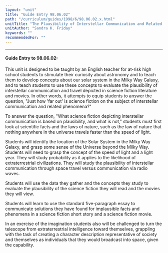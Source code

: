 ```yaml
---
layout: "unit"
title: "Guide Entry 98.06.02"
path: "/curriculum/guides/1998/6/98.06.02.x.html"
unitTitle: "The Plausibility of Interstellar Communication and Related Phenomena Depicted in Science Fiction Literature and in the Movies"
unitAuthor: "Sandra K. Friday"
keywords: ""
recommendedFor: ""
---
```

<body>
<hr/>
<h4>
Guide Entry to 98.06.02:
</h4>
This unit is designed to be taught by an English teacher for at-risk high school students to stimulate their curiosity about astronomy and to teach them to develop concepts about our solar system in the Milky Way Galaxy, and to teach students to use these concepts to evaluate the plausibility of interstellar communication and travel depicted in science fiction literature and movies.  In other words, it attempts to equip students to answer the question, "Just how 'far out' is science fiction on the subject of interstellar communication and related phenomena?"
<p>
To answer the question, "What science fiction depicting interstellar communication is based on plausibility, and what is not," students must first look at scientific facts and the laws of nature, such as the law of nature that nothing anywhere in the universe travels faster than the speed of light.
</p>
<p>
Students will identify the location of the Solar System in the Milky Way Galaxy, and grasp some sense of the Universe beyond the Milky Way.  Students will need to grasp the concept of the speed of light and a light year.  They will study probability as it applies to the likelihood of extraterrestrial civilizations.  They will study the plausibility of interstellar communication through space travel versus communication via radio waves.
</p>
<p>
Students will use the data they gather and the concepts they study to evaluate the plausibility of the science fiction they will read and the movies they will view.
</p>
<p>
Students will learn to use the standard five-paragraph essay to communicate solutions they have found for implausible facts and phenomena in a science fiction short story and a science fiction movie.
</p>
<p>
In an exercise of the imagination students also will be challenged to turn the telescope from extraterrestrial intelligence toward themselves, grappling with the task of creating a character description representative of society and themselves as individuals that they would broadcast into space, given the capability.
</p>
</body>